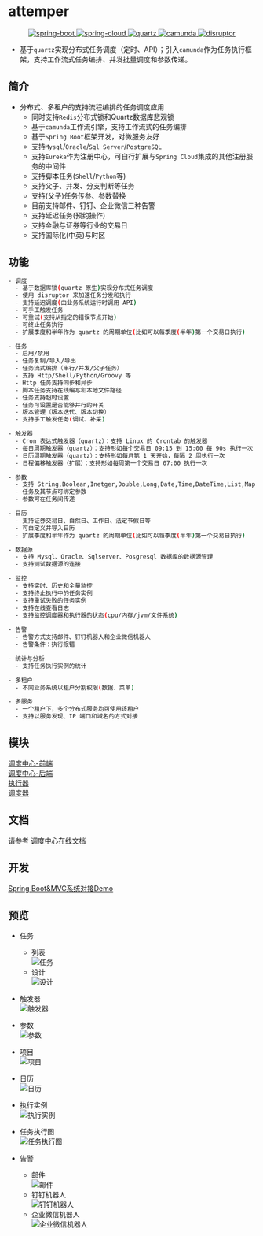 # attemper
<p align="center">
    <a href="https://github.com/spring-projects/spring-boot">
    <img src="https://img.shields.io/badge/spring--boot-2.2.6.RELEASE-brightgreen.svg" alt="spring-boot">
    </a>
    <a href="https://github.com/spring-projects/spring-cloud">
    <img src="https://img.shields.io/badge/spring--cloud-Hoxton.SR4-brightgreen.svg" alt="spring-cloud">
    </a>
    <a href="https://github.com/quartz-scheduler/quartz">
      <img src="https://img.shields.io/badge/quartz-2.3.2-brightgreen.svg" alt="quartz">
    </a>
    <a href="https://github.com/camunda/camunda-bpm-platform">
    <img src="https://img.shields.io/badge/camunda-7.12.0-brightgreen.svg" alt="camunda">
    </a>
    <a href="https://github.com/LMAX-Exchange/disruptor">
      <img src="https://img.shields.io/badge/disruptor-3.4.2-brightgreen.svg" alt="disruptor">
    </a>
</p>

- 基于`quartz`实现分布式任务调度（定时、API）；引入`camunda`作为任务执行框架，支持工作流式任务编排、并发批量调度和参数传递。  

## 简介
- 分布式、多租户的支持流程编排的任务调度应用
  - 同时支持`Redis`分布式锁和Quartz数据库悲观锁
  - 基于`camunda`工作流引擎，支持工作流式的任务编排
  - 基于`Spring Boot`框架开发，对微服务友好
  - 支持`Mysql`/`Oracle`/`Sql Server`/`PostgreSQL`
  - 支持`Eureka`作为注册中心，可自行扩展与`Spring Cloud`集成的其他注册服务的中间件
  - 支持脚本任务(`Shell`/`Python`等)
  - 支持父子、并发、分支判断等任务
  - 支持(父子)任务传参、参数替换
  - 目前支持邮件、钉钉、企业微信三种告警
  - 支持延迟任务(预约操作)
  - 支持金融与证券等行业的交易日
  - 支持国际化(中英)与时区



## 功能

```bash
- 调度
  - 基于数据库锁(quartz 原生)实现分布式任务调度
  - 使用 disruptor 来加速任务分发和执行
  - 支持延迟调度(由业务系统运行时调用 API)
  - 可手工触发任务
  - 可重试(支持从指定的错误节点开始)
  - 可终止任务执行
  - 扩展季度和半年作为 quartz 的周期单位(比如可以每季度(半年)第一个交易日执行)

- 任务
  - 启用/禁用
  - 任务复制/导入/导出
  - 任务流式编排（串行/并发/父子任务）
  - 支持 Http/Shell/Python/Groovy 等
  - Http 任务支持同步和异步
  - 脚本任务支持在线编写和本地文件路径
  - 任务支持超时设置
  - 任务可设置是否能够并行的开关
  - 版本管理（版本迭代、版本切换）
  - 支持手工触发任务(调试、补采)

- 触发器
  - Cron 表达式触发器（quartz）：支持 Linux 的 Crontab 的触发器
  - 每日周期触发器（quartz）：支持形如每个交易日 09:15 到 15:00 每 90s 执行一次
  - 日历周期触发器（quartz）：支持形如每月第 1 天开始，每隔 2 周执行一次
  - 日程偏移触发器（扩展）：支持形如每周第一个交易日 07:00 执行一次

- 参数
  - 支持 String,Boolean,Inetger,Double,Long,Date,Time,DateTime,List,Map,Sql,Gist,TradeDate 等类型
  - 任务及其节点可绑定参数
  - 参数可在任务间传递

- 日历
  - 支持证券交易日、自然日、工作日、法定节假日等
  - 可自定义并导入日历
  - 扩展季度和半年作为 quartz 的周期单位(比如可以每季度(半年)第一个交易日执行)

- 数据源
  - 支持 Mysql、Oracle、Sqlserver、Posgresql 数据库的数据源管理
  - 支持测试数据源的连接

- 监控
  - 支持实时、历史和全量监控
  - 支持终止执行中的任务实例
  - 支持重试失败的任务实例
  - 支持在线查看日志
  - 支持监控调度器和执行器的状态(cpu/内存/jvm/文件系统)
  
- 告警
  - 告警方式支持邮件、钉钉机器人和企业微信机器人
  - 告警条件：执行报错

- 统计与分析
  - 支持任务执行实例的统计

- 多租户
  - 不同业务系统以租户分割权限(数据、菜单)

- 多服务
  - 一个租户下，多个分布式服务均可使用该租户
  - 支持以服务发现、IP 端口和域名的方式对接
```

## 模块

[调度中心-前端](./attemper-admin)  
[调度中心-后端](./attemper-web)  
[执行器](./attemper-executor)  
[调度器](./attemper-scheduler)  

## 文档

请参考 [调度中心在线文档](https://attemper.github.io/attemper-document/)

## 开发

[Spring Boot&MVC系统对接Demo](https://github.com/attemper/attemper-samples)

## 预览

- 任务  
  - 列表  
![任务](https://gitee.com/attemper/attemper-document/raw/master/docs/guide/assets/job/jobs.png)
  - 设计  
![设计](https://gitee.com/attemper/attemper-document/raw/master/docs/guide/assets/job/job-demo-050-parallel.png)

- 触发器  
![触发器](https://gitee.com/attemper/attemper-document/raw/master/docs/guide/assets/trigger/trigger-cron.png)

- 参数  
![参数](https://gitee.com/attemper/attemper-document/raw/master/docs/guide/assets/arg/args.png)

- 项目  
![项目](https://gitee.com/attemper/attemper-document/raw/master/docs/guide/assets/project/projects.png)

- 日历  
![日历](https://gitee.com/attemper/attemper-document/raw/master/docs/guide/assets/calendar/calendars.png)

- 执行实例  
![执行实例](https://gitee.com/attemper/attemper-document/raw/master/docs/guide/assets/monitor/instances.png)

- 任务执行图  
![任务执行图](https://gitee.com/attemper/attemper-document/raw/master/docs/guide/assets/monitor/tasks.png)

- 告警  
  - 邮件  
![邮件](https://gitee.com/attemper/attemper-document/raw/master/docs/guide/assets/alarm/email.png)
  - 钉钉机器人  
![钉钉机器人](https://gitee.com/attemper/attemper-document/raw/master/docs/guide/assets/alarm/dingtalk.png)
  - 企业微信机器人  
![企业微信机器人](https://gitee.com/attemper/attemper-document/raw/master/docs/guide/assets/alarm/wxwork.png)